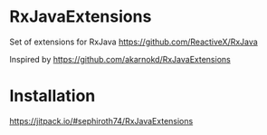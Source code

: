 # RxJavaExtensions

Set of extensions for RxJava https://github.com/ReactiveX/RxJava

Inspired by https://github.com/akarnokd/RxJavaExtensions


# Installation

https://jitpack.io/#sephiroth74/RxJavaExtensions
